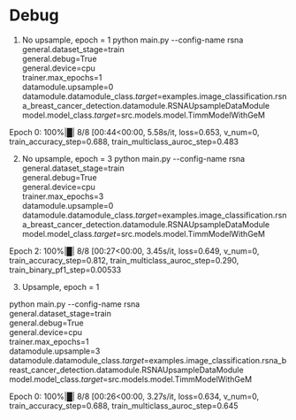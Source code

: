 # Debug

1. No upsample, epoch = 1
python main.py --config-name rsna \
general.dataset_stage=train \
general.debug=True \
general.device=cpu \
trainer.max_epochs=1 \
datamodule.upsample=0 \
datamodule.datamodule_class._target_=examples.image_classification.rsna_breast_cancer_detection.datamodule.RSNAUpsampleDataModule \
model.model_class._target_=src.models.model.TimmModelWithGeM

Epoch 0: 100%|█| 8/8 [00:44<00:00,  5.58s/it, loss=0.653, v_num=0, train_accuracy_step=0.688, train_multiclass_auroc_step=0.483

2. No upsample, epoch = 3
python main.py --config-name rsna \
general.dataset_stage=train \
general.debug=True \
general.device=cpu \
trainer.max_epochs=3 \
datamodule.upsample=0 \
datamodule.datamodule_class._target_=examples.image_classification.rsna_breast_cancer_detection.datamodule.RSNAUpsampleDataModule \
model.model_class._target_=src.models.model.TimmModelWithGeM

Epoch 2: 100%|█| 8/8 [00:27<00:00,  3.45s/it, loss=0.649, v_num=0, train_accuracy_step=0.812, train_multiclass_auroc_step=0.290, train_binary_pf1_step=0.00533

3. Upsample, epoch = 1

python main.py --config-name rsna \
general.dataset_stage=train \
general.debug=True \
general.device=cpu \
trainer.max_epochs=1 \
datamodule.upsample=3 \
datamodule.datamodule_class._target_=examples.image_classification.rsna_breast_cancer_detection.datamodule.RSNAUpsampleDataModule \
model.model_class._target_=src.models.model.TimmModelWithGeM

Epoch 0: 100%|█| 8/8 [00:26<00:00,  3.27s/it, loss=0.634, v_num=0, train_accuracy_step=0.688, train_multiclass_auroc_step=0.645